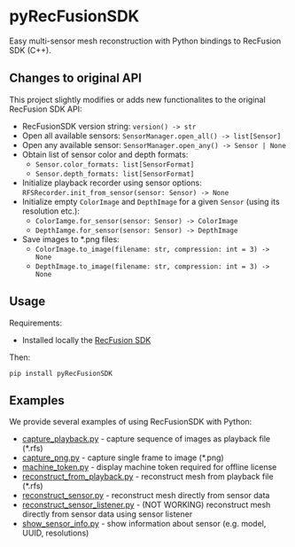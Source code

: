 # pyRecFusionSDK

Easy multi-sensor mesh reconstruction with Python bindings to RecFusion SDK (C++).

## Changes to original API

This project slightly modifies or adds new functionalites to the original RecFusion SDK API:

- RecFusionSDK version string: `version() -> str`
- Open all available sensors: `SensorManager.open_all() -> list[Sensor]`
- Open any available sensor: `SensorManager.open_any() -> Sensor | None`
- Obtain list of sensor color and depth formats:
  - `Sensor.color_formats: list[SensorFormat]`
  - `Sensor.depth_formats: list[SensorFormat]`
- Initialize playback recorder using sensor options: `RFSRecorder.init_from_sensor(sensor: Sensor) -> None`
- Initialize empty `ColorImage` and `DepthImage` for a given `Sensor` (using its resolution etc.):
  - `ColorIamge.for_sensor(sensor: Sensor) -> ColorImage`
  - `DepthIamge.for_sensor(sensor: Sensor) -> DepthImage`
- Save images to \*.png files:
  - `ColorImage.to_image(filename: str, compression: int = 3) -> None`
  - `DepthImage.to_image(filename: str, compression: int = 3) -> None`

## Usage

Requirements:
* Installed locally the [RecFusion SDK](https://www.recfusion.net/download-recfusion/)

Then:

```shell
pip install pyRecFusionSDK
```

## Examples

We provide several examples of using RecFusionSDK with Python:

- [capture_playback.py](./examples/capture_playback.py) - capture sequence of images as playback file (\*.rfs)
- [capture_png.py](./examples/capture_png.py) - capture single frame to image (\*.png)
- [machine_token.py](./examples/machine_token.py) - display machine token required for offline license
- [reconstruct_from_playback.py](./examples/reconstruct_from_playback.py) - reconstruct mesh from playback file (\*.rfs)
- [reconstruct_sensor.py](./examples/reconstruct_sensor.py) - reconstruct mesh directly from sensor data
- [reconstruct_sensor_listener.py](./examples/reconstruct_sensor_listener.py) - (NOT WORKING) reconstruct mesh directly from sensor data using sensor listener
- [show_sensor_info.py](./examples/show_sensor_info.py) - show information about sensor (e.g. model, UUID, resolutions)
